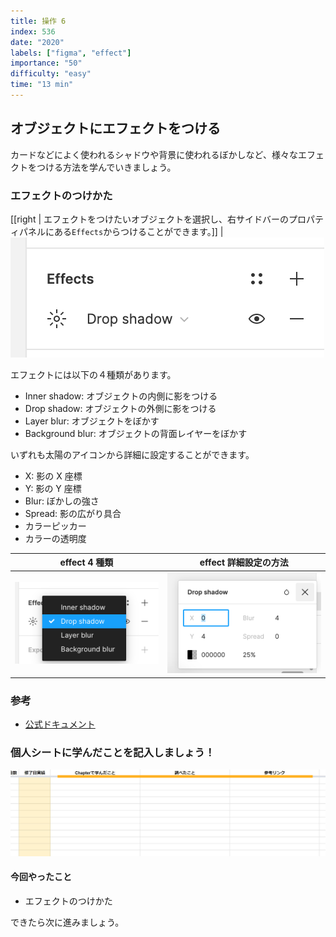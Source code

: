 ```yaml
---
title: 操作 6
index: 536
date: "2020"
labels: ["figma", "effect"]
importance: "50"
difficulty: "easy"
time: "13 min"
---
```


## オブジェクトにエフェクトをつける

カードなどによく使われるシャドウや背景に使われるぼかしなど、様々なエフェクトをつける方法を学んでいきましょう。

### エフェクトのつけかた

[[right | エフェクトをつけたいオブジェクトを選択し、右サイドバーのプロパティパネルにある`Effects`からつけることができます。]]
| ![effects](./img/effects.png)

エフェクトには以下の４種類があります。

- Inner shadow: オブジェクトの内側に影をつける
- Drop shadow: オブジェクトの外側に影をつける
- Layer blur: オブジェクトをぼかす
- Background blur: オブジェクトの背面レイヤーをぼかす

いずれも太陽のアイコンから詳細に設定することができます。

- X: 影の X 座標
- Y: 影の Y 座標
- Blur: ぼかしの強さ
- Spread: 影の広がり具合
- カラーピッカー
- カラーの透明度

| effect 4 種類                   | effect 詳細設定の方法                     |
| ------------------------------- | ----------------------------------------- |
| ![effects2](./img/effects2.png) | ![detail-shadow](./img/detail-shadow.png) |

### 参考

- [公式ドキュメント](https://help.figma.com/hc/en-us/articles/360041488473-Apply-shadow-or-blur-effects)

### 個人シートに学んだことを記入しましょう！

![sheet](../../assets/sheet.png)

#### 今回やったこと

- エフェクトのつけかた

できたら次に進みましょう。
